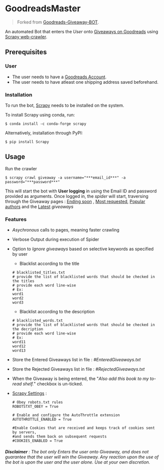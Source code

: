 # GoodreadsMaster
> Forked from [Goodreads-Giveaway-BOT](https://github.com/kaushikthedeveloper/Goodreads-Giveaway-BOT).

An automated Bot that enters the *User* onto [Giveaways on Goodreads](https://www.goodreads.com/giveaway) using 
[Scrapy web-crawler](https://scrapy.org/).

## Prerequisites

### User

- The user needs to have a [Goodreads Account](https://www.goodreads.com/user/sign_in).
- The user needs to have atleast one shipping address saved beforehand.

### Installation

To run the bot, [Scrapy](https://doc.scrapy.org/en/latest/) needs to be installed on the system.

To install Scrapy using conda, run:

```
$ conda install -c conda-forge scrapy
```
Alternatively, installation through PyPI:
```
$ pip install Scrapy
```

## Usage

Run the crawler 
```
$ scrapy crawl giveaway -a username="***email_id***" -a password="***password***"
```

This will start the bot with **User logging** in using the Email ID and password provided as arguments. Once logged in, 
the *spider* will start, traversing through the Giveaway pages : 
[Ending soon](https://www.goodreads.com/giveaway?sort=ending_soon&tab=ending_soon) , 
[Most requested](https://www.goodreads.com/giveaway?sort=most_requested&tab=most_requested), 
[Popular authors](https://www.goodreads.com/giveaway?sort=popular_authors&tab=popular_authors) and 
the [Latest](https://www.goodreads.com/giveaway?sort=popular_authors&tab=popular_authors) *giveaways*

### Features

  - *Asychronous* calls to pages, meaning faster crawling
  
  - Verbose Output during execution of Spider
  
  - Option to *Ignore giveaways* based on selective keywords as specified by user
    - Blacklist according to the title
    ```
    # blacklisted_titles.txt
    # provide the list of blacklisted words that should be checked in the titles
    # provide each word line-wise
    # Ex:
    word1
    word2
    word3
    ```
    - Blacklist according to the description
    ```
    # blacklisted_words.txt
    # provide the list of blacklisted words that should be checked in the decription
    # provide each word line-wise
    # Ex:
    word11
    word12
    word13
    ```
    
  - Store the Entered Giveaways list in file : *#EnteredGiveaways.txt*
  - Store the Rejected Giveaways list in file : *#RejectedGiveaways.txt*
    
  - When the Giveaway is being entered, the "*Also add this book to my to-read shelf.*" checkbox is un-ticked.

  - [Scrapy Settings](https://github.com/kaushikthedeveloper/Goodreads-Giveaway-BOT/blob/master/goodreads/settings.py) :
    ```
    # Obey robots.txt rules
    ROBOTSTXT_OBEY = True

    # Enable and configure the AutoThrottle extension
    AUTOTHROTTLE_ENABLED = True

    #Enable Cookies that are received and keeps track of cookies sent by servers, 
    #and sends them back on subsequent requests
    #COOKIES_ENABLED = True
    ```
    
###### **Disclaimer** : *The bot only Enters the user onto Giveaway, and does not guarantee that the user will win the Giveaway. Any reaction upon the use of the bot is upon the user and the user alone. Use at your own discretion.*
